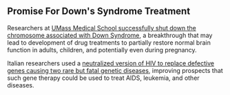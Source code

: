 

## Promise For Down's Syndrome Treatment

Researchers at [UMass Medical School successfully shut down the chromosome associated with Down Syndrome](http://www.boston.com/news/science/blogs/science-in-mind/2013/07/17/laboratory-dish-researchers-shut-down-extra-chromosome-that-causes-down-syndrome/Q5P4QdOk5z67aVcPzd6dnI/blog.html "Researchers Turn Off Down’s Syndrome Genes"), a breakthrough that may lead to development of drug treatments to partially restore normal brain function in adults, children, and potentially even during pregnancy.

Italian researchers used a [neutralized version of HIV to replace defective genes causing two rare but fatal genetic diseases](http://www.latimes.com/news/science/la-sci-gene-therapy-20130712,0,737038.story), improving prospects that such gene therapy could be used to treat AIDS, leukemia, and other diseases.
